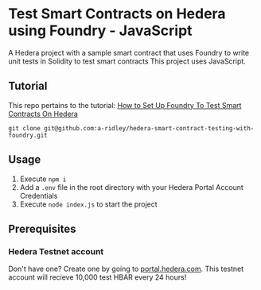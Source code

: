 # Test Smart Contracts on Hedera using Foundry - JavaScript
A Hedera project with a sample smart contract that uses Foundry to write unit tests in Solidity to test smart contracts
This project uses JavaScript.

## Tutorial
This repo pertains to the tutorial:
[How to Set Up Foundry To  Test Smart Contracts On Hedera](https://hedera.com/blog/how-to-set-up-foundry-to-test-smart-contracts-on-hedera)

```shell
git clone git@github.com:a-ridley/hedera-smart-contract-testing-with-foundry.git
```
## Usage

1. Execute ```npm i```
2. Add a `.env` file in the root directory with your Hedera Portal Account Credentials
3. Execute ```node index.js``` to start the project

## Prerequisites

### Hedera Testnet account
Don't have one? Create one by going to [portal.hedera.com](https://portal.hedera.com/register). This testnet account will recieve 10,000 test HBAR every 24 hours!
